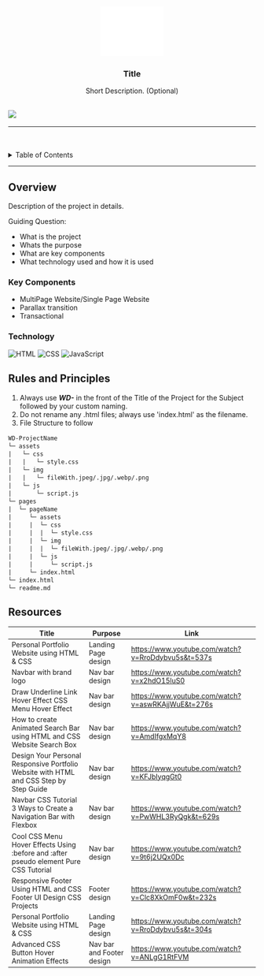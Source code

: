 <a name="readme-top">

<br/>

<br />
<div align="center">
  <a href="https://github.com/zyx-0314/">
  <!-- TODO: If you want to add logo or banner you can add it here -->
    <img src="./assets/img/nyebe_white.png" alt="Nyebe" width="130" height="100">
  </a>
<!-- TODO: Change Title to the name of the title of your Project -->
  <h3 align="center">Title</h3>
</div>
<!-- TODO: Make a short description -->
<div align="center">
  Short Description. (Optional)
</div>

<br />

<!-- TODO: Change the zyx-0314 into your github username  -->
<!-- TODO: Change the WD-Template-Project into the same name of your folder -->
![](https://visit-counter.vercel.app/counter.png?page=zyx-0314/WD-Template-Project)

---

<br />
<br />

<!-- TODO: If you want to add more layers for your readme -->
<details>
  <summary>Table of Contents</summary>
  <ol>
    <li>
      <a href="#overview">Overview</a>
      <ol>
        <li>
          <a href="#key-components">Key Components</a>
        </li>
        <li>
          <a href="#technology">Technology</a>
        </li>
      </ol>
    </li>
    <li>
      <a href="#rules-and-principles">Rules and Principles</a>
    </li>
    <li>
      <a href="#resources">Resources</a>
    </li>
  </ol>
</details>

---

## Overview

<!-- TODO: To be changed -->
<!-- The following are just sample -->
Description of the project in details.

Guiding Question:
- What is the project
- Whats the purpose
- What are key components
- What technology used and how it is used

### Key Components
<!-- TODO: List of Key Components -->
<!-- The following are just sample -->
- MultiPage Website/Single Page Website
- Parallax transition
- Transactional

### Technology
<!-- TODO: List of Technology Used -->
![HTML](https://img.shields.io/badge/HTML-E34F26?style=for-the-badge&logo=html5&logoColor=white)
![CSS](https://img.shields.io/badge/CSS-1572B6?style=for-the-badge&logo=css3&logoColor=white)
![JavaScript](https://img.shields.io/badge/JavaScript-F7DF1E?style=for-the-badge&logo=javascript&logoColor=white)

## Rules and Principles
1. Always use ***WD-*** in the front of the Title of the Project for the Subject followed by your custom naming.
2. Do not rename any .html files; always use 'index.html' as the filename.
3. File Structure to follow

```
WD-ProjectName
└─ assets
|   └─ css
|   |   └─ style.css
|   └─ img
|   |   └─ fileWith.jpeg/.jpg/.webp/.png
|   └─ js
|       └─ script.js
└─ pages
|  └─ pageName
|     └─ assets
|     |  └─ css
|     |  |  └─ style.css
|     |  └─ img
|     |  |  └─ fileWith.jpeg/.jpg/.webp/.png
|     |  └─ js
|     |     └─ script.js
|     └─ index.html
└─ index.html
└─ readme.md
```

## Resources

<!-- TODO: Add References -->
| Title | Purpose | Link |
|-|-|-|
| Personal Portfolio Website using HTML & CSS | Landing Page design | https://www.youtube.com/watch?v=RroDdybvu5s&t=537s |
| Navbar with brand logo | Nav bar design | https://www.youtube.com/watch?v=x2hdO15luS0 |
| Draw Underline Link Hover Effect CSS Menu Hover Effect | Nav bar design | https://www.youtube.com/watch?v=aswRKAjjWuE&t=276s |
| How to create Animated Search Bar using HTML and CSS Website Search Box | Nav bar design | https://www.youtube.com/watch?v=AmdIfgxMqY8 |
| Design Your Personal Responsive Portfolio Website with HTML and CSS Step by Step Guide | Nav bar design | https://www.youtube.com/watch?v=KFJbIyqgGt0 |
| Navbar CSS Tutorial 3 Ways to Create a Navigation Bar with Flexbox | Nav bar design | https://www.youtube.com/watch?v=PwWHL3RyQgk&t=629s |
| Cool CSS Menu Hover Effects Using :before and :after pseudo element Pure CSS Tutorial | Nav bar design | https://www.youtube.com/watch?v=9t6j2UQx0Dc |
| Responsive Footer Using HTML and CSS Footer UI Design CSS Projects | Footer design | https://www.youtube.com/watch?v=Clc8XkOmF0w&t=232s |
| Personal Portfolio Website using HTML & CSS | Landing Page design | https://www.youtube.com/watch?v=RroDdybvu5s&t=304s |
| Advanced CSS Button Hover Animation Effects | Nav bar and Footer design | https://www.youtube.com/watch?v=ANLgG1RtFVM |
